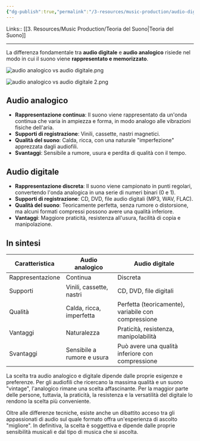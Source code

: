 ```yaml
---
{"dg-publish":true,"permalink":"/3-resources/music-production/audio-digitale-vs-audio-analogico/"}
---
```


Links:: [[3. Resources/Music Production/Teoria del Suono\|Teoria del Suono]]

---
La differenza fondamentale tra **audio digitale** e **audio analogico** risiede nel modo in cui il suono viene **rappresentato e memorizzato**.

![audio analogico vs audio digitale.png](/img/user/3.%20Resources/Attachments/audio%20analogico%20vs%20audio%20digitale.png)

![audio analogico vs audio digitale 2.png](/img/user/3.%20Resources/Attachments/audio%20analogico%20vs%20audio%20digitale%202.png)
## Audio analogico

- **Rappresentazione continua**: Il suono viene rappresentato da un'onda continua che varia in ampiezza e forma, in modo analogo alle vibrazioni fisiche dell'aria.
- **Supporti di registrazione**: Vinili, cassette, nastri magnetici.
- **Qualità del suono**: Calda, ricca, con una naturale "imperfezione" apprezzata dagli audiofili.
- **Svantaggi**: Sensibile a rumore, usura e perdita di qualità con il tempo.

## Audio digitale

- **Rappresentazione discreta**: Il suono viene campionato in punti regolari, convertendo l'onda analogica in una serie di numeri binari (0 e 1).
- **Supporti di registrazione**: CD, DVD, file audio digitali (MP3, WAV, FLAC).
- **Qualità del suono**: Teoricamente perfetta, senza rumore o distorsione, ma alcuni formati compressi possono avere una qualità inferiore.
- **Vantaggi**: Maggiore praticità, resistenza all'usura, facilità di copia e manipolazione.

## In sintesi

| Caratteristica   | Audio analogico            | Audio digitale                                      |
| ---------------- | -------------------------- | --------------------------------------------------- |
| Rappresentazione | Continua                   | Discreta                                            |
| Supporti         | Vinili, cassette, nastri   | CD, DVD, file digitali                              |
| Qualità          | Calda, ricca, imperfetta   | Perfetta (teoricamente), variabile con compressione |
| Vantaggi         | Naturalezza                | Praticità, resistenza, manipolabilità               |
| Svantaggi        | Sensibile a rumore e usura | Può avere una qualità inferiore con compressione    |

La scelta tra audio analogico e digitale dipende dalle proprie esigenze e preferenze. Per gli audiofili che ricercano la massima qualità e un suono "vintage", l'analogico rimane una scelta affascinante. Per la maggior parte delle persone, tuttavia, la praticità, la resistenza e la versatilità del digitale lo rendono la scelta più conveniente.

Oltre alle differenze tecniche, esiste anche un dibattito acceso tra gli appassionati di audio sul quale formato offra un'esperienza di ascolto "migliore". In definitiva, la scelta è soggettiva e dipende dalle proprie sensibilità musicali e dal tipo di musica che si ascolta.


